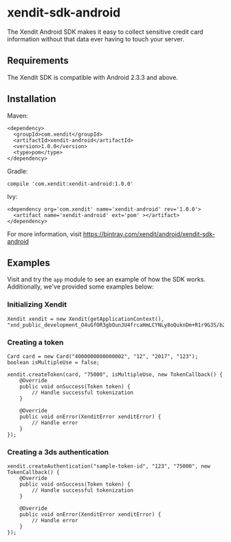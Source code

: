 # xendit-sdk-android
The Xendit Android SDK makes it easy to collect sensitive credit card information without that data ever having to touch your server.

## Requirements
The Xendit SDK is compatible with Android 2.3.3 and above.

## Installation
Maven:
```
<dependency>
  <groupId>com.xendit</groupId>
  <artifactId>xendit-android</artifactId>
  <version>1.0.0</version>
  <type>pom</type>
</dependency>
```

Gradle:
```
compile 'com.xendit:xendit-android:1.0.0'
```

Ivy:
```
<dependency org='com.xendit' name='xendit-android' rev='1.0.0'>
  <artifact name='xendit-android' ext='pom' ></artifact>
</dependency>
```

For more information, visit https://bintray.com/xendit/android/xendit-sdk-android

## Examples
Visit and try the `app` module to see an example of how the SDK works. Additionally, we've provided some examples below:

### Initializing Xendit
```
Xendit xendit = new Xendit(getApplicationContext(), "xnd_public_development_O4uGfOR3gbOunJU4frcaHmLCYNLy8oQuknDm+R1r9G3S/b2lBQR+gQ==");
```

### Creating a token
```
Card card = new Card("4000000000000002", "12", "2017", "123");
boolean isMultipleUse = false;

xendit.createToken(card, "75000", isMultipleUse, new TokenCallback() {
    @Override
    public void onSuccess(Token token) {
        // Handle successful tokenization
    }

    @Override
    public void onError(XenditError xenditError) {
        // Handle error
    }
});
```

### Creating a 3ds authentication
```
xendit.createAuthentication("sample-token-id", "123", "75000", new TokenCallback() {
    @Override
    public void onSuccess(Token token) {
        // Handle successful tokenization
    }

    @Override
    public void onError(XenditError xenditError) {
        // Handle error
    }
});
```
